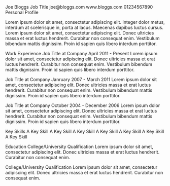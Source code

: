 
<!DOCTYPE html>
<html>
<head>
<title>Joe Bloggs - Curriculum Vitae</title>
</head>
<body>
Joe Bloggs
Job Title
joe@bloggs.com
www.bloggs.com
01234567890
Personal Profile

Lorem ipsum dolor sit amet, consectetur adipiscing elit. Integer dolor metus, interdum at scelerisque in, porta at lacus. Maecenas dapibus luctus cursus. Lorem ipsum dolor sit amet, consectetur adipiscing elit. Donec ultricies massa et erat luctus hendrerit. Curabitur non consequat enim. Vestibulum bibendum mattis dignissim. Proin id sapien quis libero interdum porttitor.

Work Experience
Job Title at Company
April 2011 - Present
Lorem ipsum dolor sit amet, consectetur adipiscing elit. Donec ultricies massa et erat luctus hendrerit. Curabitur non consequat enim. Vestibulum bibendum mattis dignissim. Proin id sapien quis libero interdum porttitor.

Job Title at Company
Janruary 2007 - March 2011
Lorem ipsum dolor sit amet, consectetur adipiscing elit. Donec ultricies massa et erat luctus hendrerit. Curabitur non consequat enim. Vestibulum bibendum mattis dignissim. Proin id sapien quis libero interdum porttitor.

Job Title at Company
October 2004 - December 2006
Lorem ipsum dolor sit amet, consectetur adipiscing elit. Donec ultricies massa et erat luctus hendrerit. Curabitur non consequat enim. Vestibulum bibendum mattis dignissim. Proin id sapien quis libero interdum porttitor.

Key Skills
A Key Skill
A Key Skill
A Key Skill
A Key Skill
A Key Skill
A Key Skill
A Key Skill

Education
College/University
Qualification
Lorem ipsum dolor sit amet, consectetur adipiscing elit. Donec ultricies massa et erat luctus hendrerit. Curabitur non consequat enim.

College/University
Qualification
Lorem ipsum dolor sit amet, consectetur adipiscing elit. Donec ultricies massa et erat luctus hendrerit. Curabitur non consequat enim.


</body>

